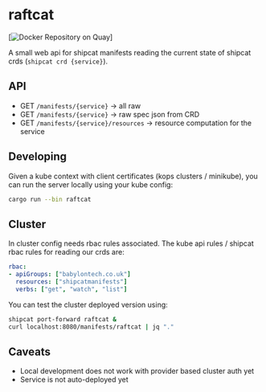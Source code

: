 # raftcat
[![Docker Repository on Quay](https://quay.io/repository/babylonhealth/raftcat/status "Docker Repository on Quay")]

A small web api for shipcat manifests reading the current state of shipcat crds (`shipcat crd {service}`).

## API

- GET `/manifests/{service}` -> all raw
- GET `/manifests/{service}` -> raw spec json from CRD
- GET `/manifests/{service}/resources` -> resource computation for the service

## Developing
Given a kube context with client certificates (kops clusters / minikube), you can run the server locally using your kube config:

```sh
cargo run --bin raftcat
```

## Cluster
In cluster config needs rbac rules associated. The kube api rules / shipcat rbac rules for reading our crds are:

```yaml
rbac:
- apiGroups: ["babylontech.co.uk"]
  resources: ["shipcatmanifests"]
  verbs: ["get", "watch", "list"]
```

You can test the cluster deployed version using:

```sh
shipcat port-forward raftcat &
curl localhost:8080/manifests/raftcat | jq "."
```

## Caveats
- Local development does not work with provider based cluster auth yet
- Service is not auto-deployed yet

